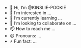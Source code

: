 - 👋 Hi, I’m @KINSLIE-POOKIE
- 👀 I’m interested in ...
- 🌱 I’m currently learning ...
- 💞️ I’m looking to collaborate on ...
- 📫 How to reach me ...
- 😄 Pronouns: ...
- ⚡ Fun fact: ...

<!---
KINSLIE-POOKIE/KINSLIE-POOKIE is a ✨ special ✨ repository because its `README.md` (this file) appears on your GitHub profile.
You can click the Preview link to take a look at your changes.
--->

